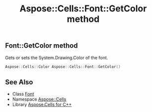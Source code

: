﻿---
title: Aspose::Cells::Font::GetColor method
linktitle: GetColor
second_title: Aspose.Cells for C++ API Reference
description: 'Aspose::Cells::Font::GetColor method. Gets or sets the System.Drawing.Color of the font in C++.'
type: docs
weight: 3200
url: /cpp/aspose.cells/font/getcolor/
---
## Font::GetColor method


Gets or sets the System.Drawing.Color of the font.

```cpp
Aspose::Cells::Color Aspose::Cells::Font::GetColor()
```

## See Also

* Class [Font](../)
* Namespace [Aspose::Cells](../../)
* Library [Aspose.Cells for C++](../../../)

